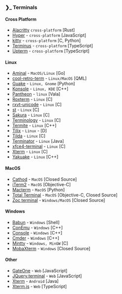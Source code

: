 ### ❯_ Terminals

#### Cross Platform

 - [Alacritty](https://github.com/jwilm/alacritty) `cross-platform` [Rust]
 - [Hyper](https://github.com/zeit/hyper) - `cross-platform` [JavaScript]
 - [kitty](https://github.com/kovidgoyal/kitty) - `cross-platform` [C, Python]
 - [Terminus](https://github.com/Eugeny/terminus) - `cross-platform` [TypeScript]
 - [Upterm](https://github.com/railsware/upterm) - `cross-platform` [TypeScript]

 #### Linux
 - [Aminal](https://github.com/liamg/aminal) - `MacOS/Linux` [Go]
 - [cool-retro-term](https://github.com/Swordfish90/cool-retro-term) - `Linux/MacOS` [QML]
 - [Guake](https://github.com/Guake/guake) - `Linux, Gnome` [Python]
 - [Konsole](https://konsole.kde.org/) - `Linux, KDE` [C++]
 - [Pantheon](https://github.com/elementary/terminal) - `linux` [Vala]
 - [Roxterm](http://roxterm.sourceforge.net/) - `Linux` [C]
 - [rxvt-unicode](http://software.schmorp.de/pkg/rxvt-unicode.html) - `Linux` [C]
 - [st](https://st.suckless.org/) - `Linux` [C]
 - [Sakura](https://launchpad.net/sakura) - `Linux` [C]
 - [Terminology](https://github.com/billiob/terminology) - `Linux` [C]
 - [Termite](https://github.com/thestinger/termite/) - `Linux` [C++]
 - [Tilix](https://gnunn1.github.io/tilix-web/) - `Linux` - [D]
 - [Tilda](https://github.com/lanoxx/tilda) - `Linux` [C]
 - [Terminator](https://gnometerminator.blogspot.com/p/introduction.html) - `Linux` [Java]
 - [xfce4-terminal](https://github.com/xfce-mirror/xfce4-terminal) - `Linux` [C]
 - [Xterm](http://invisible-island.net/xterm/) - `Linux` [C]
 - [Yakuake](https://www.kde.org/applications/system/yakuake/) - `Linux` [C++]

 #### MacOS
 - [Cathod](http://www.secretgeometry.com/apps/cathode/) - `MacOS` [Closed Source]
 - [iTerm2](https://github.com/gnachman/iTerm2) - `MacOS` [Objective-C]
 - [Macterm](https://www.macterm.net/) - `MacOS` [Python]
 - [Total Terminal](https://totalterminal.binaryage.com/) - `MacOS` [Objective-C, Closed Source]
 - [Zoc terminal](https://www.emtec.com/zoc/) - `Windows/MacOS` [Closed Source]

 #### Windows
 - [Babun](http://babun.github.io/) - `Windows` [Shell]
 - [ConEmu](https://github.com/Maximus5/ConEmu) - `Windows` [C++]
 - [Console](https://github.com/cbucher/console) - `Windows` [C++]
 - [Cmder](https://github.com/cmderdev/cmder) - `Windows` [C++]
 - [Mintty](https://mintty.github.io/) - `Windows, MinGW` [C]
 - [MobaXterm](https://mobaxterm.mobatek.net/) - `Windows` [Closed Source]
 
 #### Other
 - [GateOne](https://github.com/liftoff/GateOne) - `Web` [JavaScript]
 - [JQuery.terminal](https://terminal.jcubic.pl/) - `Web` [JavaScript]
 - [Xterm](https://github.com/termux/termux-app) - `Android` [Java]
 - [Xterm.js](https://xtermjs.org/) - `Web` [TypeScript]
